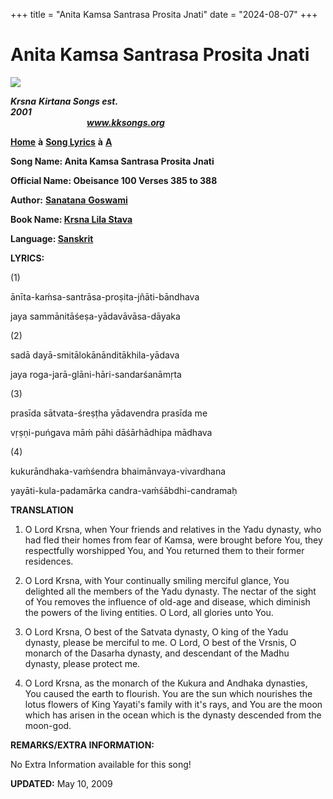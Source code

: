 +++
title = "Anita Kamsa Santrasa Prosita Jnati"
date = "2024-08-07"
+++

# Anita Kamsa Santrasa Prosita Jnati
**[![](http://kksongs.org/image_files/image002.jpg)](http://kksongs.org/)**

**_Krsna_** **_Kirtana Songs est. 2001_**                                                                                                                                                      **_www.kksongs.org_**

**[Home](http://kksongs.org/)** **à** **[Song Lyrics](http://kksongs.org/lyrics.html)** **à** **[A](http://kksongs.org/songs/song_a.html)**

**Song Name: Anita Kamsa Santrasa Prosita Jnati**

**Official Name: Obeisance 100 Verses 385 to 388**

**Author:** [**Sanatana** **Goswami**](http://kksongs.org/authors/list/sanatana_g.html)

**Book Name: [Krsna Lila Stava](http://kksongs.org/authors/krsnalilastava.html)**

**Language: [Sanskrit](http://kksongs.org/language/list/sanskrit.html)**

**LYRICS:**

(1)

ānīta-kaḿsa-santrāsa-proṣita-jñāti-bāndhava

jaya sammānitāśeṣa-yādavāvāsa-dāyaka

(2)

sadā dayā-smitālokānānditākhila-yādava

jaya roga-jarā-glāni-hāri-sandarśanāmṛta

(3)

prasīda sātvata-śreṣṭha yādavendra prasīda me

vṛṣṇi-puńgava māḿ pāhi dāśārhādhipa mādhava

(4)

kukurāndhaka-vaḿśendra bhaimānvaya-vivardhana

yayāti-kula-padamārka candra-vaḿśābdhi-candramaḥ

**TRANSLATION**

1) O Lord Krsna, when Your friends and relatives in the Yadu dynasty, who had fled their homes from fear of Kamsa, were brought before You, they respectfully worshipped You, and You returned them to their former residences.

2) O Lord Krsna, with Your continually smiling merciful glance, You delighted all the members of the Yadu dynasty. The nectar of the sight of You removes the influence of old-age and disease, which diminish the powers of the living entities. O Lord, all glories unto You.

3) O Lord Krsna, O best of the Satvata dynasty, O king of the Yadu dynasty, please be merciful to me. O Lord, O best of the Vrsnis, O monarch of the Dasarha dynasty, and descendant of the Madhu dynasty, please protect me.

4) O Lord Krsna, as the monarch of the Kukura and Andhaka dynasties, You caused the earth to flourish. You are the sun which nourishes the lotus flowers of King Yayati's family with it's rays, and You are the moon which has arisen in the ocean which is the dynasty descended from the moon-god.

**REMARKS/EXTRA INFORMATION:**

No Extra Information available for this song!

**UPDATED:** May 10, 2009